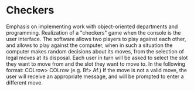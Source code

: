 # Checkers
Emphasis on implementing work with object-oriented departments and programming.
Realization of a "checkers" game when the console is the user interface.
The software allows two players to play against each other, and allows to play against the computer, when in such a situation the computer makes random decisions about its moves, from the selection of legal moves at its disposal.
 Each user in turn will be asked to select the slot they want to move from and the slot they want to move to. In the following format: COLrow> COLrow (e.g. Bf> Af.)
If the move is not a valid move, the user will receive an appropriate message, and will be prompted to enter a different move.
